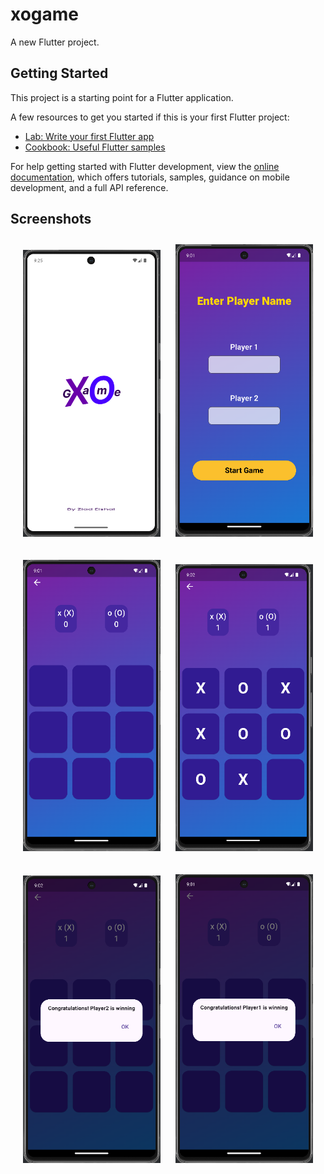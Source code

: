 # xogame

A new Flutter project.

## Getting Started

This project is a starting point for a Flutter application.

A few resources to get you started if this is your first Flutter project:

- [Lab: Write your first Flutter app](https://docs.flutter.dev/get-started/codelab)
- [Cookbook: Useful Flutter samples](https://docs.flutter.dev/cookbook)


For help getting started with Flutter development, view the
[online documentation](https://docs.flutter.dev/), which offers tutorials,
samples, guidance on mobile development, and a full API reference.

## Screenshots

<p align="center">

  <img src="https://github.com/ZiadElshal/XO-Game/blob/master/screenshots/splash_screen.png?raw=true" alt="splash screen" width="220" style="margin: 10px;"/>
  <img src="https://github.com/ZiadElshal/XO-Game/blob/master/screenshots/XOGame_player_screen.png?raw=true" alt="player screen" width="220" style="margin: 10px;"/>
</p>

<p align="center">
        <img src="https://github.com/ZiadElshal/XO-Game/blob/master/screenshots/XO Game screen.png?raw=true" alt="XO Game screen" width="220" style="margin: 10px;"/>
     <img src="https://github.com/ZiadElshal/XO-Game/blob/master/screenshots/XO Game screen1.png?raw=true" alt="XO Game screen1" width="220" style="margin: 10px;"/>
<p align="center">
     <img src="https://github.com/ZiadElshal/XO-Game/blob/master/screenshots/winner.png?raw=true" alt="winner" width="220" style="margin: 10px;"/>
  <img src="https://github.com/ZiadElshal/XO-Game/blob/master/screenshots/winner2.png?raw=true" alt="Done Task" width="220" style="margin: 10px;"/>
    </p>
